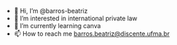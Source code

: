 - 👋 Hi, I’m @barros-beatriz
- 👀 I’m interested in international private law
- 🌱 I’m currently learning canva
- 📫 How to reach me barros.beatriz@discente.ufma.br

<!---
barros-beatriz/barros-beatriz is a ✨ special ✨ repository because its `README.md` (this file) appears on your GitHub profile.
You can click the Preview link to take a look at your changes.
--->
